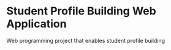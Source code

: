 # Student Profile Building Web Application
Web programming project that enables student profile building
